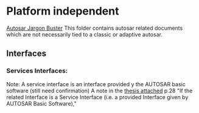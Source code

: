 # Platform independent

[Autosar Jargon Buster](./AUTOSAR_Jargon_Buster.pdf)
This folder contains autosar related documents which are not necessarily
tied to a classic or adaptive autosar.


## Interfaces

### Services Interfaces:
Note: A service interface is an interface provided y the AUTOSAR basic software (still need confirmation)
A note in the [thesis attached](./SoftwareComponentDescriptions.pdf) p.28 "If the related Interface is a Service Interface (i.e. a
provided Interface given by AUTOSAR Basic Software),"

